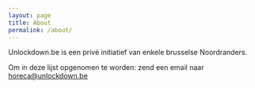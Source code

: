 ```yaml
---
layout: page
title: About
permalink: /about/
---
```

Unlockdown.be is een privé initiatief van enkele brusselse Noordranders.

Om in deze lijst opgenomen te worden: zend een email naar [horeca@unlockdown.be](mailto:horeca@unlockdown.be)
